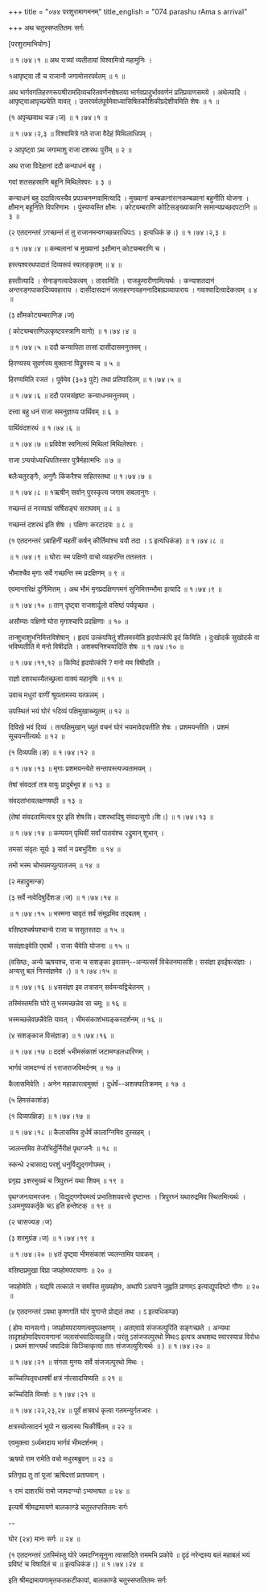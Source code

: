 +++
title = "०७४ परशुरामागमनम्"
title_english = "074 parashu rAma s arrival"

+++
अथ चतुस्सप्ततितमः सर्गः  

\[परशुरामाभियोगः\]  

 ॥ १।७४।१ ॥ अथ रात्र्यां व्यतीतायां विश्वामित्रो महामुनिः ।  

१आपृष्ट्वा तौ च राजानौ जगामोत्तरपर्वतम्  ॥  १  ॥   

अथ भार्गवगतिहरणरूपश्रीरामदिव्यचरितवर्णनशेषतया भार्गवप्रादुर्भाववर्णनं प्रतिप्रयाणसमये । अथेत्यादि । आपृष्ट्वाआपृच्छ्येति यावत् । उत्तरपर्वतंपूर्वमेवाध्यासिषितकौशिकीप्रदेशीयमिति शेषः  ॥  १  ॥   

(१ अपृच्छयाथ चङ।ज) ॥ १।७४।१ ॥   

 ॥ १।७४।२,३ ॥ विश्वामित्रे गते राजा वैदेहं मिथिलाधिपम् ।  

२ आपृष्ट्वा ऽथ जगामाशु राजा दशरथः पुरीम्  ॥  २  ॥   

अथ राजा विदेहानां ददौ कन्याधनं बहु ।  

गवां शतसहस्राणि बहूनि मिथिलेश्वरः  ॥  ३  ॥   

कन्याधनं बहु ददावित्यस्यैव प्रपञ्चनम्गवामित्यादि । मुख्यानां कम्बळानांरत्नकम्बळानां बहुनीति योजना । क्षौमान् बहूनिति विपरिणामः । पुंस्यप्यस्ति क्षौमः । कोट्यम्बराणि कोटिसङ्ख्याकानि सामान्यप्रच्छदपटानि  ॥  ३  ॥   

(२ एतदनन्तरं ऽगच्छन्तं तं तु राजानमन्वगच्छन्नराधिपःऽ । इत्यधिकं ङ।) ॥ १।७४।२,३ ॥   

 ॥ १।७४।४ ॥ कम्बलानां च मुख्यानां ३क्षौमान् कोट्यम्बराणि च ।  

हस्त्यश्वरथपादातं दिव्यरूपं स्वलङ्कृतम्  ॥  ४  ॥   

हस्तीत्यादि । सेनाङ्गत्वादेकत्वम् । तासामिति । राजकुमारीणामित्यर्थः । कन्याशतदानं अन्तरङ्गपाकादिव्यवहाराय । दासीदासदानं जलाहरणावहननादिबाह्यव्यापाराय । गवाश्वादित्वादेकत्वम्  ॥  ४  ॥   

(३ क्षौमकोट्यम्बराणिङ।ज)  

( कोट्यम्बराणिउत्कृष्टवस्त्राणि वागो) ॥ १।७४।४ ॥   

 ॥ १।७४।५ ॥ ददौ कन्यापिता तासां दासीदासमनुत्तमम् ।  

हिरण्यस्य सुवर्णस्य मुक्तानां विद्रुमस्य च  ॥  ५  ॥   

हिरण्यमिति रजतं । पूर्वमेव (३०३ पुटे) तथा प्रतिपादितम् ॥ १।७४।५ ॥   

 ॥ १।७४।६ ॥ ददौ परमसंहृष्टः कन्याधनमनुत्तमम् ।  

दत्त्वा बहु धनं राजा समनुज्ञाप्य पार्थिवम्  ॥  ६  ॥   

पार्थिवंदशरथं ॥ १।७४।६ ॥   

 ॥ १।७४।७ ॥ प्रविवेश स्वनिलयं मिथिलां मिथिलेश्वरः ।  

राजा ऽप्ययोध्याधिपतिस्सर पुत्रैर्महात्मभिः  ॥  ७  ॥   

बलैःचतुरङ्गैः, अनुगैः किंकरैश्च सहितस्तथा ॥ १।७४।७ ॥   

 ॥ १।७४।८ ॥ १ऋषीन् सर्वान् पुरस्कृत्य जगाम सबलानुगः ।  

गच्छन्तं तं नरव्याघ्रं सर्षिसङ्घं सराघवम्  ॥  ८  ॥   

गच्छन्तं दशरथं इति शेषः । पक्षिणः करटादयः  ॥  ८  ॥   

(१ एतदनन्तरं ऽबाहिनीं महतीं कर्षन् कीर्तिमांश्च ययौ तदा । ऽ इत्यधिकंङ) ॥ १।७४।८ ॥   

 ॥ १।७४।९ ॥ घोराः स्म पक्षिणो वाचो व्याहरन्ति ततस्ततः ।  

भौमाश्चैव मृगाः सर्वे गच्छन्ति स्म प्रदक्षिणम्  ॥  ९  ॥   

एवमान्तरिक्षं दुर्निमित्तम् । अथ भौमं मृगप्रदक्षिणगमनं सुनिमित्तम्भौमा इत्यादि ॥ १।७४।९ ॥   

 ॥ १।७४।१० ॥ तान् दृष्ट्वा राजशार्दूलो वसिष्ठं पर्यपृच्छत ।  

असौम्याः पक्षिणो घोरा मृगाश्चापि प्रदक्षिणाः  ॥  १०  ॥   

तान्शुभाशुभनिमित्तविशेषान् । हृदयं उत्कंपयितुं शीलमस्येति हृदयोत्कंपि इदं किमिति । दुःखोदर्कं सुखोदर्कं वा भविष्यतीति मे मनो विषीदति । अशक्यनिश्चयादिति शेषः ॥ १।७४।१० ॥   

 ॥ १।७४।११,१२ ॥ किमिदं हृदयोत्कंपि ? मनो मम विषीदति ।  

राज्ञो दशरथस्यैतच्छ्रत्वा वाक्यं महानृषिः  ॥  ११  ॥   

उवाच मधुरां वाणीं श्रूयतामस्य यत्फलम् ।  

उपस्थितं भयं घोरं १दिव्यं पक्षिमुखाच्च्युतम्  ॥  १२  ॥   

दिविखे भवं दिव्यं । तत्पक्षिमुखान् च्युतं वचनं घोरं भयमावेदयतीति शेषः । प्रशमयन्तीति । प्रशमं सूचयन्तीत्यर्थः  ॥  १२  ॥   

(१ दिव्यपक्षि।ङ) ॥ १।७४।१२ ॥   

 ॥ १।७४।१३ ॥ मृगाः प्रशमयन्त्येते सन्तापस्त्यज्यतामयम् ।  

तेषां संवदतां तत्र वायुः प्रादुर्बभूव ह  ॥  १३  ॥   

संवदतांभावलक्षणषष्ठी  ॥  १३  ॥   

(तेषां संवदतामित्यत्र पुर इति शेषःसि। दशरथादिषु संवदत्सुगो।शि।) ॥ १।७४।१३ ॥   

 ॥ १।७४।१४ ॥ कम्पयन् पृथिवीं सर्वां पातयंश्च २द्रुमान् शुभान् ।  

तमसां संवृतः सूर्यः ३ सर्वा न प्रबभुर्दिशः  ॥  १४  ॥   

तमो भस्म चोभयमप्युत्पातजम्  ॥  १४  ॥   

(२ महाद्रुमान्ङ)  

(३ सर्वे नावेदिषुर्दिशःङ।ज) ॥ १।७४।१४ ॥   

 ॥ १।७४।१५ ॥ भस्मना चावृतं सर्वं संमूढमिव तद्बलम् ।  

वसिष्ठश्चर्षयश्चान्ये राजा च ससुतस्तदा  ॥  १५  ॥   

ससंज्ञाःइवेति एवार्थे । राजा चैवेति योजना  ॥  १५  ॥   

(वसिष्ठः, अन्ये ऋषयश्च, राजा च सशङ्का इवासन्--अन्यत्सर्वं विचेतनमासशि। ससंज्ञा इवईषत्संज्ञाः । अन्यत्तु बलं निस्संज्ञमेव ।) ॥ १।७४।१५ ॥   

 ॥ १।७४।१६ ॥ ४ससंज्ञा इव तत्रासन् सर्वमन्यद्विचेतनम् ।  

तस्मिंस्तमसि घोरे तु भस्मच्छन्नेव सा चमूः  ॥  १६  ॥   

भस्मच्छन्नेवछन्नैवेति यावत् । भीमसंकाशंभयङ्करदर्शनम्  ॥  १६  ॥   

(४ सशङ्काज विसंज्ञाङ) ॥ १।७४।१६ ॥   

 ॥ १।७४।१७ ॥ ददर्श ५भीमसंकाशं जटामण्डलधारिणम् ।  

भार्गवं जामदग्न्यं तं १राजराजविमर्दनम्  ॥  १७  ॥   

कैलासमिवेति । अनेन महाकारत्वमुक्तं । दुर्धर्षं--अशक्यातिक्रमम्  ॥  १७  ॥   

(५ हिमसंकाशंङ)  

(१ दिव्यपक्षिङ) ॥ १।७४।१७ ॥   

 ॥ १।७४।१८ ॥ कैलासमिव दुर्धर्षं कालाग्निमिव दुस्सहम् ।  

ज्वलन्तमिव तेजोभिर्दुर्निरीक्षं पृथग्जनैः  ॥  १८  ॥   

स्कन्धे २चासाद्य परशुं धनुर्विद्युद्गणोपमम् ।  

प्रगृह्य ३शरमुख्यं च त्रिपुरघ्नं यथा शिवम्  ॥  १९  ॥   

पृथग्जनःपामरजनः । विद्युद्गणोपमत्वं प्रभातिशयवत्त्वे दृष्टान्तः । त्रिपुरघ्नं यथारुद्रमिव स्थितमित्यर्थः । ऽअमनुष्यकर्तृके चऽ इति हन्तेष्टक्  ॥  १९  ॥   

(२ चासज्यङ।ज)  

(३ शरमुग्रंङ।ज) ॥ १।७४।१९ ॥   

 ॥ १।७४।२० ॥ ४तं दृष्ट्वा भीमसंकाशं ज्वलन्तमिव पावकम् ।  

वसिष्ठप्रमुखा विप्रा जपहोमपरायणाः  ॥  २०  ॥   

जपहोमेति । यद्यपि तत्काले न समस्ति मुख्यहोमः, अथापि ऽअपाने जुह्वति प्राणम्ऽ इत्याद्युपदिष्टो गौणः  ॥  २०  ॥   

(४ एतदनन्तरं ऽयथा कृष्णगतिं घोरं युगान्ते प्रोद्यतं तथा । ऽ इत्यधिकम्ङ)  

( होमः मानसःगो। जपहोमपरायणत्वमुपलक्षणम् । अतएवाग्रे संजजल्पुरिति सङ्गच्छते । अन्यथा तादृशहोमादिपरायणानां जलासंभवादित्याहुःति। परंतु ऽसंजजल्पुरथो मिथःऽ इत्यत्र अथशब्द स्वारस्यान्न विरोधः । प्रथमं शान्त्यर्थं जपादिकं किञ्चित्कृत्वा ततः संजजल्पुरित्यर्थः  ॥ ) ॥ १।७४।२० ॥   

 ॥ १।७४।२१ ॥ संगता मुनयः सर्वे संजजल्पुरथो मिथः ।  

कच्चित्पितृवधामर्षी क्षत्रं नोत्सादयिष्यति  ॥  २१  ॥   

कच्चिदिति विमर्शः ॥ १।७४।२१ ॥   

 ॥ १।७४।२२,२३,२४ ॥ पूर्वं क्षत्रवधं कृत्वा गतमन्युर्गतज्वरः ।  

क्षत्रस्योत्सादनं भूयो न खल्वस्य चिकीर्षितम्  ॥  २२  ॥   

एवमुक्त्वा ऽर्ध्यमादाय भार्गवं भीमदर्शनम् ।  

ऋषयो राम रामेति वचो मधुरमब्रुवन्  ॥  २३  ॥   

प्रतिगृह्य तु तां पूजां ऋषिदत्तां प्रतापवान् ।  

१ रामं दाशरथिं रामो जामदग्न्यो ऽभ्यभाषत  ॥  २४  ॥   

इत्यार्षे श्रीमद्रामायणे बालकाण्डे चतुस्तप्ततितमः सर्गः  

--  

घोर (२४) मानः सर्गः  ॥  २४  ॥   

(१ एतदनन्तरं ऽतस्मिंस्तु घोरे जमदग्निसूनुना त्वासादिते राममभि प्रकोपे  ॥  दृढं नरेन्द्रस्य बलं महाबलं भयं प्रविष्टं च विषादितं च  ॥  इत्यधिकंङ।) ॥ १।७४।२४ ॥   

इति श्रीमद्रामायणामृतकतकटीकायां, बालकाण्डे चतुस्सप्ततितमः सर्गः  

  

